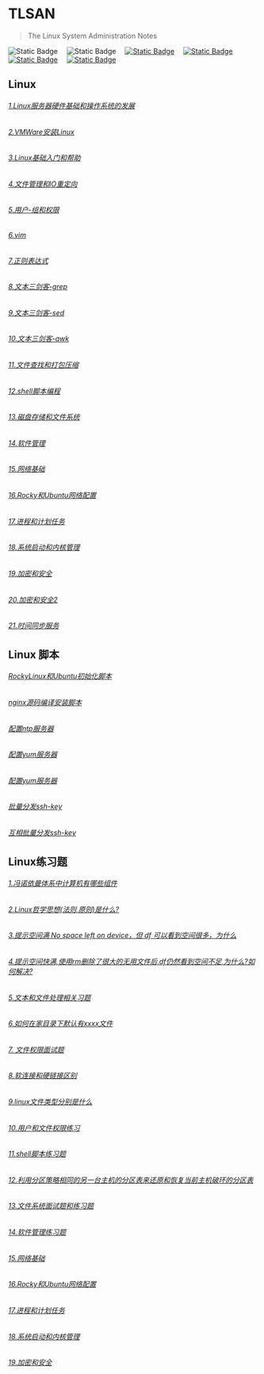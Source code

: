 # TLSAN
> The Linux System Administration Notes

<img alt="Static Badge" src="https://img.shields.io/badge/Linux-Shell-blue">&emsp;
<img alt="Static Badge" src="https://img.shields.io/badge/License-MPL--2.0-yellow">&emsp;
<a href="https://hub.docker.com/"  target="_blank"><img alt="Static Badge" src="https://img.shields.io/badge/docker-red"></a>&emsp;
<a href="https://nginx.org/en/download.html"><img alt="Static Badge" src="https://img.shields.io/badge/nginx-gray"></a>&emsp;
<a href="https://www.vim.org/"><img alt="Static Badge" src="https://img.shields.io/badge/vim-purple"></a>&emsp;
<a href='javascript:(function(){function h(){var e=document.createElement("link");e.setAttribute("type","text/css");e.setAttribute("rel","stylesheet");e.setAttribute("href",l);e.setAttribute("class",c);document.body.appendChild(e)}function p(){var e=document.getElementsByClassName(c);for(var t=0;t<e.length;t++){document.body.removeChild(e[t])}}function d(){var e=document.createElement("div");e.setAttribute("class",f);document.body.appendChild(e);setTimeout(function(){document.body.removeChild(e)},100)}function v(e){return{height:e.offsetHeight,width:e.offsetWidth}}function m(i){var s=v(i);return s.height>e&&s.height<n&&s.width>t&&s.width<r}function g(e){var t=e;var n=0;while(!!t){n+=t.offsetTop;t=t.offsetParent}return n}function y(){var e=document.documentElement;if(!!window.innerWidth){return window.innerHeight}else if(e&&!isNaN(e.clientHeight)){return e.clientHeight}return 0}function b(){if(window.pageYOffset){return window.pageYOffset}return Math.max(document.documentElement.scrollTop,document.body.scrollTop)}function S(e){var t=g(e);return t>=E&&t<=w+E}function x(){var e=document.createElement("audio");e.setAttribute("class",c);e.src=i;e.loop=false;var t=false,n=false,r=false;e.addEventListener("timeupdate",function(){var i=e.currentTime,s=D,o=s.length,u;if(i>=.5&&!t){t=true;T(_)}if(i>=15.5&&!n){n=true;k();d();for(u=0;u<o;u++){N(s[u])}}if(e.currentTime>=28.4&&!r){r=true;C()}},true);e.addEventListener("ended",function(){k();p()},true);e.innerHTML="<p>If you are reading this, it is because your browser does not support the audio element. We recommend that you get a new browser.</p>";document.body.appendChild(e);e.play()}function T(e){e.className+=" "+s+" "+u}function N(e){e.className+=" "+s+" "+a[Math.floor(Math.random()*a.length)]}function C(){var e=document.getElementsByClassName(s);for(var t=0;t<e.length;){e[t].className=e[t].className.replace(s,o)}s=o}function k(){var e=document.getElementsByClassName(s);var t=new RegExp("\\b"+s+"\\b");for(var n=0;n<e.length;){e[n].className=e[n].className.replace(t,"")}}var e=30;var t=30;var n=350;var r=350;var i="file:///C:/Users/shay/Downloads/harlem_shaker-master/harlem_shaker-master/harlem-shake.mp3";var s="mw-harlem_shake_me";var o="mw-harlem_shake_slow";var u="im_first";var a=["im_drunk","im_baked","im_trippin","im_blown"];var f="mw-strobe_light";var l="file:///C:/Users/shay/Downloads/harlem_shaker-master/harlem_shaker-master/harlem-shake-style.css";var c="mw_added_css";var w=y();var E=b();var L=document.getElementsByTagName("*"),A=L.length,O,M;var _=null;for(O=0;O<A;O++){M=L[O];if(m(M)){if(S(M)){_=M;break}}}if(M===null){console.warn("Could not find a node of the right size. Please try a different page.");return}h();x();var D=[];for(O=0;O<A;O++){M=L[O];if(m(M)){D.push(M)}}})()'><img alt="Static Badge" src="https://img.shields.io/badge/high一下-yellow"></a>&emsp;



## Linux
###### [1.Linux服务器硬件基础和操作系统的发展](./LinuxBasics/1.Linux服务器硬件基础和操作系统的发展.md)
###### [2.VMWare安装Linux](./LinuxBasics/2.VMWare安装Linux.md)
###### [3.Linux基础入门和帮助](./LinuxBasics/3.Linux基础入门和帮助.md)
###### [4.文件管理和IO重定向](./LinuxBasics/4.文件管理和IO重定向.md)
###### [5.用户-组和权限](./LinuxBasics/5.用户-组和权限.md)
###### [6.vim](./LinuxBasics/6.vim.md)
###### [7.正则表达式](./LinuxBasics/7.正则表达式.md)
###### [8.文本三剑客-grep](./LinuxBasics/8.grep.md)
###### [9.文本三剑客-sed](./LinuxBasics/9.sed.md)
###### [10.文本三剑客-awk](./LinuxBasics/10.awk.md)
###### [11.文件查找和打包压缩](./LinuxBasics/11.文件查找和打包压缩.md)
###### [12.shell脚本编程](./LinuxBasics/12.shell脚本编程.md)
###### [13.磁盘存储和文件系统](./LinuxBasics/13.磁盘存储和文件系统.md)
###### [14.软件管理](./LinuxBasics/14.软件管理.md)
###### [15.网络基础](./LinuxBasics/15.网络基础.md)
###### [16.Rocky和Ubuntu网络配置](./LinuxBasics/16.Rocky和Ubuntu网络配置.md)
###### [17.进程和计划任务](./LinuxBasics/17.进程和计划任务.md)
###### [18.系统启动和内核管理](./LinuxBasics/18.系统启动和内核管理.md)
###### [19.加密和安全](./LinuxBasics/19.加密和安全.md)
###### [20.加密和安全2](./LinuxBasics/20.加密和安全2.md)
###### [21.时间同步服务](./LinuxBasics/21.时间同步服务.md)


## Linux 脚本
###### [RockyLinux和Ubuntu初始化脚本](./scripts/system-reset/system_reset.sh)
###### [nginx源码编译安装脚本](./scripts/nginx-install/nginx_install.sh)
###### [配置ntp服务器](./scripts/config-ntp-server/config-ntp-server.sh)
###### [配置yum服务器](./scripts/config-yum-server/config-yum-server.sh)
###### [配置yum服务器](./scripts/config-yum-server/rsync-local-repo.sh)
###### [批量分发ssh-key](./scripts/ssh-key-copy/one2more-ssh-key-copy.sh)
###### [互相批量分发ssh-key](./scripts/ssh-key-copy/more2more-ssh-key-copy.sh)


## Linux练习题 
###### [1.冯诺依曼体系中计算机有哪些组件](./Interview/冯诺依曼体系中计算机有哪些组件.md)
###### [2.Linux哲学思想(法则,原则)是什么?](./Interview/Linux哲学思想是什么.md)
###### [3.提示空间满 No space left on device，但 df 可以看到空间很多，为什么](./Interview/提示空间满Nospaceleftondevice但df可以看到空间很多,为什么.md)
###### [4.提示空间快满,使用rm删除了很大的无用文件后,df仍然看到空间不足,为什么?如何解决?](./Interview/提示空间快满,使用rm删除了很大的无用文件后,df仍然看到空间不足,为什么如何解决.md)
###### [5.文本和文件处理相关习题](./Interview/TextAndFileExercise.md)
###### [6.如何在家目录下默认有xxxx文件](./Interview/如何在家目录下默认有xxxx文件.md)
###### [7. 文件权限面试题](./Interview/文件权限面试题.md)
###### [8.软连接和硬链接区别](./Interview/软连接和硬链接区别.md)
###### [9.linux文件类型分别是什么](./Interview/Linux文件类型.md)
###### [10.用户和文件权限练习](./Interview/用户和文件权限练习.md)
###### [11.shell脚本练习题](./Interview/shell脚本练习题.md)
###### [12.利用分区策略相同的另一台主机的分区表来还原和恢复当前主机破环的分区表](./Interview/利用分区策略相同的另一台主机的分区表来还原和恢复当前主机破环的分区表.md)
###### [13.文件系统面试题和练习题](./Interview/文件系统面试题.md)
###### [14.软件管理练习题](./Interview/软件管理练习题.md)
###### [15.网络基础](./Interview/网路基础.md)
###### [16.Rocky和Ubuntu网络配置](./Interview/Rocky和Ubuntu网络配置.md)
###### [17.进程和计划任务](./Interview/进程和计划任务.md)
###### [18.系统启动和内核管理](./Interview/系统启动和内核管理.md)
###### [19.加密和安全](./Interview/加密和安全.md)




